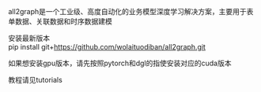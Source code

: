all2graph是一个工业级、高度自动化的业务模型深度学习解决方案，主要用于表单数据、关联数据和时序数据建模

安装最新版本<br>
pip install git+https://github.com/wolaituodiban/all2graph.git

如果想安装gpu版本，请先按照pytorch和dgl的指使安装对应的cuda版本

教程请见tutorials